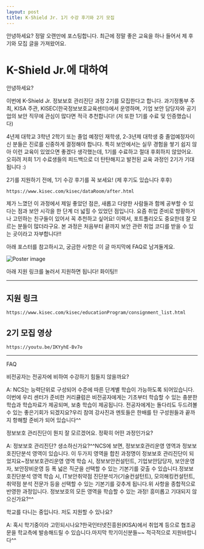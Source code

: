 ```yaml
---
layout: post
title: K-Shield Jr. 1기 수강 후기와 2기 모집
---
```


안녕하세요? 정말 오랜만에 포스팅합니다. 최근에 정말 좋은 교육을 하나 들어서 제 후기와 모집 글을 가져왔어요.

# K-Shield Jr.에 대하여

안녕하세요?

이번에 K-Shield Jr. 정보보호 관리진단 과정 2기를 모집한다고 합니다. 과기정통부 주최, KISA 주관, KISEC(한국정보보호교육센터)에서 운영하며, 기업 보안 담당자와 공기업의 보안 직무에 관심이 많다면 적극 추천합니다! (저 또한 1기를 수료 및 인증했습니다)

4년제 대학교 3학년 2학기 또는 졸업 예정인 재학생, 2-3년제 대학생 중 졸업예정자이신 분들은 진로를 신중하게 결정해야 합니다. 특히 보안에서는 실무 경험을 쌓기 쉽지 않아 이런 교육이 있었으면 좋겠다 생각했는데, 1기를 수료하고 절대 후회하지 않았어요. 오히려 저희 1기 수료생들의 피드백으로 더 탄탄해지고 발전된 교육 과정인 2기가 기대됩니다 :)

2기를 지원하기 전에, 1기 수강 후기를 꼭 보세요! (제 후기도 있습니다 후후)

`https://www.kisec.com/kisec/dataRoom/after.html`

제가 느꼈던 이 과정에서 제일 좋았던 점은, 새롭고 다양한 사람들과 함께 공부할 수 있다는 점과 보안 시각을 한 단계 더 넓힐 수 있었던 점입니다. 요즘 취업 준비로 방황하거나 고민하는 친구들이 있어서 꼭 추천하고 싶어요! 이력서, 포트폴리오도 중요한데 잘 모르는 분들이 많더라구요. 본 과정은 처음부터 끝까지 보안 관련 취업 코디를 받을 수 있는 곳이라고 자부합니다!!

아래 포스터를 참고하시고, 궁금한 사항은 이 글 마지막에 FAQ로 남겨둘게요.

![Poster image](https://raw.githubusercontent.com/henrychoi7/henrychoi7.github.io/master/img/kshieldjr2ndposter.jpg)

아래 지원 링크를 눌러서 지원하면 됩니다! 화이팅!!

---

## 지원 링크

`https://www.kisec.com/kisec/educationProgram/consignment_list.html`

## 2기 모집 영상

`https://youtu.be/IKYyhE-Bv7o`

---

FAQ

비전공자는 전공자에 비하여 수강하기 힘들지 않을까요?

A: NCS는 능력단위로 구성되어 수준에 따른 단계별 학습이 가능하도록 되어있습니다. 이번에 우리 센터가 준비한 커리큘럼은 비전공자에게는 기초부터 학습할 수 있는 충분한 학습과 학습자료가 제공되며, 보충 학습이 제공됩니다. 전공자에게는 돌다리도 두드려볼 수 있는 좋은기회가 되겠지요?우리 참여 강사진과 멘토들은 한배를 탄 구성원들과 끝까지 항해할 준비가 되어 있습니다^^

정보보호 관리진단이 뭔지 잘 모르겠어요. 정확히 어떤 과정인가요?

A: 정보보호 관리진단? 생소하신가요?^^NCS에 보면, 정보보호관리운영 영역과 정보보호진단분석 영역이 있습니다. 이 두가지 영역을 합친 과정명이 정보보호 관리진단이 되었지요~정보보호관리운영 영역 학습 시, 정보보안컨설턴트, 기업보안담당자, 보안운영자, 보안장비운영 등 폭 넓은 직군을 선택할 수 있는 기본기를 갖출 수 있습니다.정보보호진단분석 영역 학습 시, IT보안취약점 진단분석가(기술컨설턴트), 모의해킹컨설턴트, 취약점 분석 전문가 등을 선택할 수 있는 기본기를 갖추게 됩니다.위 사항을 종합적으로 반영한 과정입니다. 정보보호의 모든 영역을 학습할 수 있는 과정! 흥미롭고 기대되지 않으신가요?^^

학교를 다니는 중입니다. 저도 지원할 수 있나요?

A: 혹시 학기중이라 고민되시나요?한국인터넷진흥원(KISA)에서 취업계 등으로 협조공문을 학교측에 발송해드릴 수 있습니다.마지막 학기이신분들~~ 적극적으로 지원바랍니다^^
